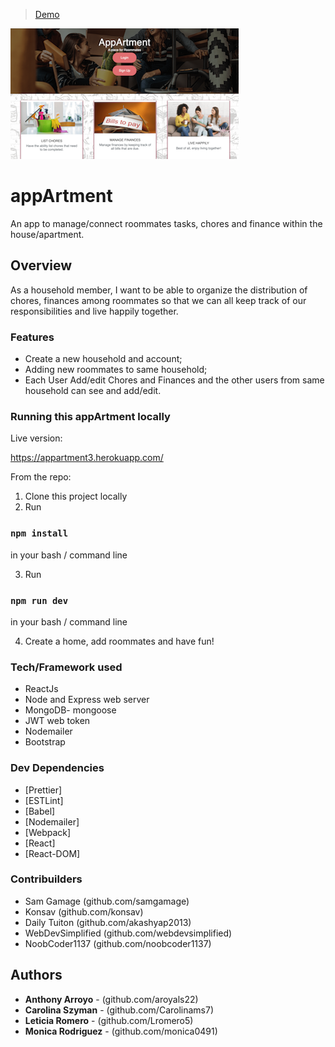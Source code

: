 > [Demo](https://appartment3.herokuapp.com/)

<img src="https://github.com/Carolinams7/appArtment/raw/master/client/public/images/appArtmentpic.png"/>

# appArtment

An app to manage/connect roommates tasks, chores and finance within the house/apartment.

## Overview

As a household member, I want to be able to organize the distribution of chores, finances among roommates so that we can all keep track of our responsibilities and live happily together.

### Features

- Create a new household and account;
- Adding new roommates to same household;
- Each User Add/edit Chores and Finances and the other users from same household can see and add/edit.

### Running this appArtment locally

Live version:

https://appartment3.herokuapp.com/

From the repo:

1. Clone this project locally
2. Run

### `npm install`

in your bash / command line

3. Run

### `npm run dev`

in your bash / command line

4. Create a home, add roommates and have fun!

### Tech/Framework used

- ReactJs
- Node and Express web server
- MongoDB- mongoose
- JWT web token
- Nodemailer
- Bootstrap

### Dev Dependencies

- [Prettier]
- [ESTLint]
- [Babel]
- [Nodemailer]
- [Webpack]
- [React]
- [React-DOM]

### Contribuilders

- Sam Gamage (github.com/samgamage)
- Konsav (github.com/konsav)
- Daily Tuiton (github.com/akashyap2013)
- WebDevSimplified (github.com/webdevsimplified)
- NoobCoder1137 (github.com/noobcoder1137)

## Authors

- **Anthony Arroyo** - (github.com/aroyals22)
- **Carolina Szyman** - (github.com/Carolinams7)
- **Leticia Romero** - (github.com/Lromero5)
- **Monica Rodriguez** - (github.com/monica0491)
